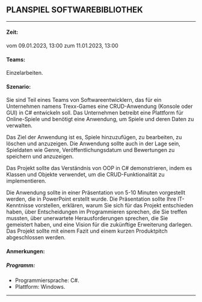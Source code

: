 ## PLANSPIEL SOFTWAREBIBLIOTHEK

---

#### Zeit:
vom 09.01.2023, 13:00
zum 11.01.2023, 13:00

#### Teams: 
Einzelarbeiten.

#### Szenario:
Sie sind Teil eines Teams von Softwareentwicklern, das für ein Unternehmen namens Trexx-Games eine CRUD-Anwendung (Konsole oder GUI) in C# entwickeln soll. Das Unternehmen betreibt eine Plattform für Online-Spiele und benötigt eine Anwendung, um Spiele und deren Daten zu verwalten.

Das Ziel der Anwendung ist es, Spiele hinzuzufügen, zu bearbeiten, zu löschen und anzuzeigen. Die Anwendung sollte auch in der Lage sein, Spieldaten wie Genre, Veröffentlichungsdatum und Bewertungen zu speichern und anzuzeigen.

Das Projekt sollte das Verständnis von OOP in C# demonstrieren, indem es Klassen und Objekte verwendet, um die CRUD-Funktionalität zu implementieren.

Die Anwendung sollte in einer Präsentation von 5-10 Minuten vorgestellt werden, die in PowerPoint erstellt wurde. Die Präsentation sollte Ihre IT-Kenntnisse vorstellen, erklären, warum Sie sich für das Projekt entschieden haben, über Entscheidungen im Programmieren sprechen, die Sie treffen mussten, über unerwartete Herausforderungen sprechen, die Sie gemeistert haben, und eine Vision für die zukünftige Erweiterung darlegen. Das Projekt sollte mit einem Fazit und einem kurzen Produktpitch abgeschlossen werden.

#### Anmerkungen:

##### Programm:
- Programmiersprache: C#.
- Plattform: Windows.

---
